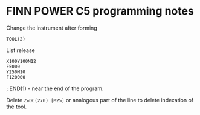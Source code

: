 # FINN POWER C5 programming notes


Change the instrument after forming

```
TOOL(2)
```


List release

```
X100Y100M12
F5000
Y250M10
F120000
```


; END(1) - near the end of the program.

Delete `Z=DC(270) [M25]` or analogous part of the line to delete indexation of the tool.

